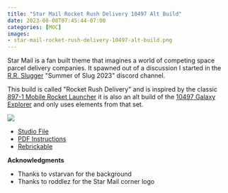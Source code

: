 ```yaml
---
title: "Star Mail Rocket Rush Delivery 10497 Alt Build"
date: 2023-08-08T07:45:44-07:00
categories: [MOC]
images:
- star-mail-rocket-rush-delivery-10497-alt-build.png
---
```


Star Mail is a fan built theme that imagines a world of competing space parcel delivery companies. It spawned out of a discussion I started in the [R.R. Slugger](https://www.youtube.com/@RRSlugger) "Summer of Slug 2023" discord channel.

This build is called "Rocket Rush Delivery" and is inspired by the classic [897-1 Mobile Rocket Launcher](https://rebrickable.com/sets/897-1/mobile-rocket-launcher/#parts) it is also an alt build of the [10497 Galaxy Explorer](https://www.lego.com/en-us/product/galaxy-explorer-10497) and only uses elements from that set.

[![](/star-mail-rocket-rush-delivery-10497-alt-build.png)](/star-mail-rocket-rush-delivery-10497-alt-build.pdf)

- [Studio File](/star-mail-rocket-rush-delivery-10497-alt-build.io)
- [PDF Instructions](/star-mail-rocket-rush-delivery-10497-alt-build.pdf)
- [Rebrickable](https://rebrickable.com/mocs/MOC-155654/bricktoad/star-mail-rocket-rush-delivery-10497-alt-build/#details)

**Acknowledgments**

- Thanks to vstarvan for the background
- Thanks to roddlez for the Star Mail corner logo

